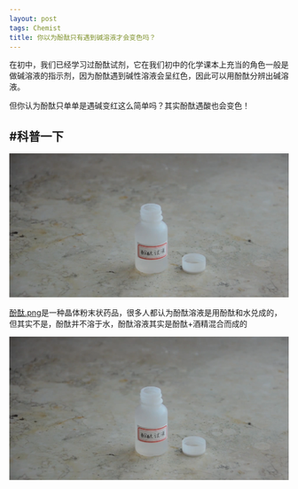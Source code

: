 ```yaml
---
layout: post
tags: Chemist
title: 你以为酚酞只有遇到碱溶液才会变色吗？
---
```

在初中，我们已经学习过酚酞试剂，它在我们初中的化学课本上充当的角色一般是做碱溶液的指示剂，因为酚酞遇到碱性溶液会呈红色，因此可以用酚酞分辨出碱溶液。

但你认为酚酞只单单是遇碱变红这么简单吗？其实酚酞遇酸也会变色！


## #科普一下

![酚酞][2]

[酚酞.png][1]是一种晶体粉末状药品，很多人都认为酚酞溶液是用酚酞和水兑成的，但其实不是，酚酞并不溶于水，酚酞溶液其实是酚酞+酒精混合而成的

![酚酞和酒精.png][2]

[1]: https://wapbaike.baidu.com/item/%E9%85%9A%E9%85%9E/1596924-
[2]: /usrimg/2017-12-27-chemist-1.png
[3]: /usrimg/2017-12-27-chemist-2.png
[4]: /usrimg/2017-12-27-chemist-3.png
[5]: /usrimg/2017-12-27-chemist-4.png
[5]: /usrimg/2017-12-27-chemist-5.png
[6]: /usrimg/2017-12-27-chemist-6.png
[7]: /usrimg/2017-12-27-chemist-7.png
[8]: /usrimg/2017-12-27-chemist-8.png
[9]: /usrimg/2017-12-27-chemist-9.png
